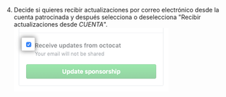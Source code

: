 4. Decide si quieres recibir actualizaciones por correo electrónico desde la cuenta patrocinada y después selecciona o deselecciona "Recibir actualizaciones desde _CUENTA_". ![Casilla de verificación para recibir actualizaciones de la cuenta patrocinada](/assets/images/help/sponsors/updates-checkbox-manage.png)
